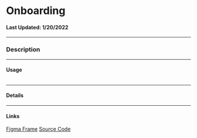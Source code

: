 # Onboarding 
#### Last Updated: 1/20/2022
--------------------

### Description 

--------------------

#### Usage 

~~~

~~~

------------------

#### Details

------------------

#### Links
[Figma Frame]()
[Source Code]()